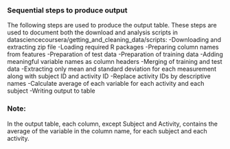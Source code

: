 ### Sequential steps to produce output
The following steps are used to produce the output table. These steps are used to
document both the download and analysis scripts in datasciencecoursera/getting_and_cleaning_data/scripts:
-Downloading and extracting zip file
-Loading required R packages
-Preparing column names from features
-Preparation of test data
-Preparation of training data
-Adding meaningful variable names as column headers
-Merging of training and test data
-Extracting only mean and standard deviation for each measurement along with subject ID and activity ID
-Replace activity IDs by descriptive names
-Calculate average of each variable for each activity  and each subject
-Writing output to table

### Note: 
In the output table, each column, except Subject and Activity, contains the average of the variable in the 
column name, for each subject and each activity. 
